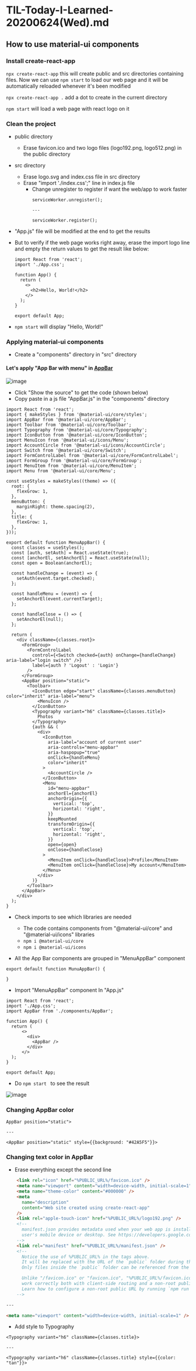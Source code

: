 # TIL-Today-I-Learned- 20200624(Wed).md



## How to use material-ui components

### Install create-react-app

`npx create-react-app` this will create public and src directories containing files. Now we can use `npm start` to load our web page and it will be automatically reloaded whenever it's been modified

`npx create-react-app .` add a dot to create in the current directory

`npm start` will load a web page with react logo on it


### Clean the project

- public directory
  - Erase favicon.ico and two logo files (logo192.png, logo512.png) in the public directory

- src directory
  - Erase logo.svg and index.css file in src directory
  - Erase "import './index.css';" line in index.js file
     - Change unregister to register if want the web/app to work faster
        ```
        serviceWorker.unregister();
        
        ---
        
        serviceWorker.register();
        ```

- "App.js" file will be modified at the end to get the results

- But to verify if the web page works right away, erase the import logo line and empty the return values to get the result like below:
  ```
  import React from 'react';
  import './App.css';
  
  function App() {
    return (
      <>
        <h2>Hello, World!</h2>
      </>
    );
  }
  
  export default App;
  ```
- `npm start` will display "Hello, World!"



### Applying material-ui components

- Create a "components" directory in "src" directory

#### Let's apply "App Bar with menu" in [AppBar](https://material-ui.com/components/app-bar/)

![image](https://user-images.githubusercontent.com/52592748/85570624-77c0c000-b66e-11ea-9372-bed993e93065.png)

- Click "Show the source" to get the code (shown below)
- Copy paste in a js file "AppBar.js" in the "components" directory 

```react
import React from 'react';
import { makeStyles } from '@material-ui/core/styles';
import AppBar from '@material-ui/core/AppBar';
import Toolbar from '@material-ui/core/Toolbar';
import Typography from '@material-ui/core/Typography';
import IconButton from '@material-ui/core/IconButton';
import MenuIcon from '@material-ui/icons/Menu';
import AccountCircle from '@material-ui/icons/AccountCircle';
import Switch from '@material-ui/core/Switch';
import FormControlLabel from '@material-ui/core/FormControlLabel';
import FormGroup from '@material-ui/core/FormGroup';
import MenuItem from '@material-ui/core/MenuItem';
import Menu from '@material-ui/core/Menu';

const useStyles = makeStyles((theme) => ({
  root: {
    flexGrow: 1,
  },
  menuButton: {
    marginRight: theme.spacing(2),
  },
  title: {
    flexGrow: 1,
  },
}));

export default function MenuAppBar() {
  const classes = useStyles();
  const [auth, setAuth] = React.useState(true);
  const [anchorEl, setAnchorEl] = React.useState(null);
  const open = Boolean(anchorEl);

  const handleChange = (event) => {
    setAuth(event.target.checked);
  };

  const handleMenu = (event) => {
    setAnchorEl(event.currentTarget);
  };

  const handleClose = () => {
    setAnchorEl(null);
  };

  return (
    <div className={classes.root}>
      <FormGroup>
        <FormControlLabel
          control={<Switch checked={auth} onChange={handleChange} aria-label="login switch" />}
          label={auth ? 'Logout' : 'Login'}
        />
      </FormGroup>
      <AppBar position="static">
        <Toolbar>
          <IconButton edge="start" className={classes.menuButton} color="inherit" aria-label="menu">
            <MenuIcon />
          </IconButton>
          <Typography variant="h6" className={classes.title}>
            Photos
          </Typography>
          {auth && (
            <div>
              <IconButton
                aria-label="account of current user"
                aria-controls="menu-appbar"
                aria-haspopup="true"
                onClick={handleMenu}
                color="inherit"
              >
                <AccountCircle />
              </IconButton>
              <Menu
                id="menu-appbar"
                anchorEl={anchorEl}
                anchorOrigin={{
                  vertical: 'top',
                  horizontal: 'right',
                }}
                keepMounted
                transformOrigin={{
                  vertical: 'top',
                  horizontal: 'right',
                }}
                open={open}
                onClose={handleClose}
              >
                <MenuItem onClick={handleClose}>Profile</MenuItem>
                <MenuItem onClick={handleClose}>My account</MenuItem>
              </Menu>
            </div>
          )}
        </Toolbar>
      </AppBar>
    </div>
  );
}
```

- Check imports to see which libraries are needed
  - The code contains components from "@material-ui/core" and "@material-ui/icons" libraries
  - `npm i @material-ui/core`
  - `npm i @material-ui/icons`

- All the App Bar components are grouped in "MenuAppBar" component

```react
export default function MunuAppBar() {

}
```

- Import "MenuAppBar" component In "App.js"

```react
import React from 'react';
import './App.css';
import AppBar from './components/AppBar';

function App() {
  return (
      <>
        <div>
          <AppBar />
        </div>
      </>
  );
}

export default App;

```

- Do `npm start ` to see the result

![image](https://user-images.githubusercontent.com/52592748/85571761-61673400-b66f-11ea-9456-ef95acc2acd0.png)





### Changing AppBar color

```react
AppBar position="static">

---

<AppBar position="static" style={{background: "#42A5F5"}}>
```



### Changing text color in AppBar

- Erase everything except the second line

```html
    <link rel="icon" href="%PUBLIC_URL%/favicon.ico" />
    <meta name="viewport" content="width=device-width, initial-scale=1" />
    <meta name="theme-color" content="#000000" />
    <meta
      name="description"
      content="Web site created using create-react-app"
    />
    <link rel="apple-touch-icon" href="%PUBLIC_URL%/logo192.png" />
    <!--
      manifest.json provides metadata used when your web app is installed on a
      user's mobile device or desktop. See https://developers.google.com/web/fundamentals/web-app-manifest/
    -->
    <link rel="manifest" href="%PUBLIC_URL%/manifest.json" />
    <!--
      Notice the use of %PUBLIC_URL% in the tags above.
      It will be replaced with the URL of the `public` folder during the build.
      Only files inside the `public` folder can be referenced from the HTML.

      Unlike "/favicon.ico" or "favicon.ico", "%PUBLIC_URL%/favicon.ico" will
      work correctly both with client-side routing and a non-root public URL.
      Learn how to configure a non-root public URL by running `npm run build`.
    -->

---

<meta name="viewport" content="width=device-width, initial-scale=1" />
```

- Add style to Typography

```react
<Typography variant="h6" className={classes.title}>

---

<Typography variant="h6" className={classes.title} style={{color: "tan"}}>
```


